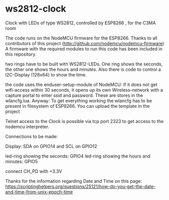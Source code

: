 # ws2812-clock
Clock with LEDs of type WS2812, controlled by ESP8266 , for the C3MA room

The code runs on the NodeMCU firmware for the ESP8266. Thanks to all contributors of this project (http://github.com/nodemcu/nodemcu-firmware)
A firmware with the required modules to run this code has been included in this repository.


two rings have to be built with WS2812-LEDs.
One ring shows the seconds, the other one shows the hours and minutes.
Also there is code to control a I2C-Display (128x64) to show the time.

the code uses the enduser-setup-module of NodeMCU: If it does not get wifi-access within 30 seconds, it opens up its own Wireless-network with a capture portal to enter ssid and password. These are stores in the wlancfg.lua. Anyway: To get everything working the wlancfg has to be present in filesystem of ESP8266. You can upload the template in the project

Telnet access to the Clock is possible via tcp port 2323 to get access to the nodemcu interpreter.

Connections to be made:

Display: SDA on GPIO14 and SCL on GPIO12

led-ring showing the seconds: GPIO4
led-ring showing the hours and minutes: GPIO5

connect CH_PD with +3.3V

Thanks for the information regarding Date and Time on this page: https://scriptinghelpers.org/questions/25121/how-do-you-get-the-date-and-time-from-unix-epoch-time


